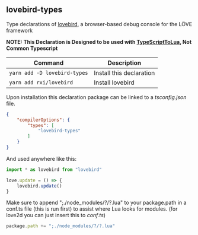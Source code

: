 ## lovebird-types

Type declarations of [lovebird](https://github.com/rxi/lovebird), a browser-based debug console for the LÖVE framework

**NOTE: This Declaration is Designed to be used with [TypeScriptToLua](https://typescripttolua.github.io), Not Common Typescript**

| Command | Description |
|-|-|
|`yarn add -D lovebird-types`| Install this declaration |
|`yarn add rxi/lovebird`| Install lovebird |

Upon installation this declaration package can be linked to a *tsconfig.json* file.

```json
{
    "compilerOptions": {
        "types": [
            "lovebird-types"
        ]
    }
}
```

And used anywhere like this:

```typescript
import * as lovebird from "lovebird"

love.update = () => {
    lovebird.update()
}
```

Make sure to append ";./node_modules/?/?.lua" to your package.path in a conf.ts file (this is run first) to assist where Lua looks for modules. (for love2d you can just insert this to *conf.ts*)

```typescript
package.path += ";./node_modules/?/?.lua"
```

